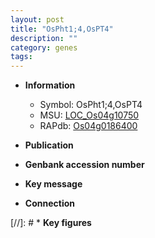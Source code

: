 ```yaml
---
layout: post
title: "OsPht1;4,OsPT4"
description: ""
category: genes
tags: 
---
```


* **Information**  
    + Symbol: OsPht1;4,OsPT4  
    + MSU: [LOC_Os04g10750](http://rice.uga.edu/cgi-bin/ORF_infopage.cgi?orf=LOC_Os04g10750)  
    + RAPdb: [Os04g0186400](http://rapdb.dna.affrc.go.jp/viewer/gbrowse_details/irgsp1?name=Os04g0186400)  

* **Publication**  

* **Genbank accession number**  

* **Key message**  

* **Connection**  

[//]: # * **Key figures**  


